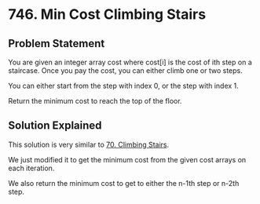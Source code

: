 # 746. Min Cost Climbing Stairs

## Problem Statement

You are given an integer array cost where cost[i] is the cost of ith step on a staircase. Once you pay the cost, you can either climb one or two steps.

You can either start from the step with index 0, or the step with index 1.

Return the minimum cost to reach the top of the floor.

## Solution Explained

This solution is very similar to [70. Climbing Stairs](../70.%20Climbing%20Stairs).

We just modified it to get the minimum cost from the given cost arrays on each iteration.

We also return the minimum cost to get to either the n-1th step or n-2th step.
